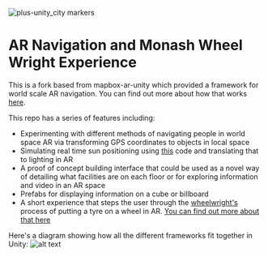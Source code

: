 
![plus-unity_city markers](https://user-images.githubusercontent.com/12749701/29585661-cfa223ae-873c-11e7-8d62-48024d759cdb.png)

# AR Navigation and Monash Wheel Wright Experience
This is a fork based from mapbox-ar-unity which provided a framework for world scale AR navigation. You can find out more about how that works [here](https://github.com/mapbox/mapbox-ar-unity).

This repo has a series of features including:
- Experimenting with different methods of navigating people in world space AR via transforming GPS coordinates to objects in local space
- Simulating real time sun positioning using [this](http://guideving.blogspot.com.au/2010/08/sun-position-in-c.html) code and translating that to lighting in AR
- A proof of concept building interface that could be used as a novel way of detailing what facilities are on each floor or for exploring information and video in an AR space
- Prefabs for displaying information on a cube or billboard
- A short experience that steps the user through the [wheelwright's](https://en.wikipedia.org/wiki/Wheelwright) process of putting a tyre on a wheel in AR. [You can find out more about that here](https://www.notion.so/Monash-AR-experience-storyboard-2720e77d45a440f9a87005cac710cd6b)



Here's a diagram showing how all the different frameworks fit together in Unity:
![alt text](https://i.imgur.com/jsoHR2Y.png)

